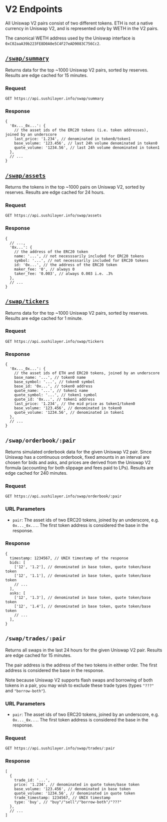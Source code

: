 # V2 Endpoints

All Uniswap V2 pairs consist of two different tokens. ETH is not a native
currency in Uniswap V2, and is represented only by WETH in the V2 pairs.

The canonical WETH address used by the Uniswap interface is
`0xC02aaA39b223FE8D0A0e5C4F27eAD9083C756Cc2`.

## [`/swap/summary`](https://api.sushilayer.info/swap/summary)

Returns data for the top ~1000 Uniswap V2 pairs, sorted by reserves. Results are
edge cached for 15 minutes.

### Request

`GET https://api.sushilayer.info/swap/summary`

### Response

```json5
{
  '0x..._0x...': {
    // the asset ids of the ERC20 tokens (i.e. token addresses), joined by an underscore
    last_price: '1.234', // denominated in token0/token1
    base_volume: '123.456', // last 24h volume denominated in token0
    quote_volume: '1234.56', // last 24h volume denominated in token1
  },
  // ...
}
```

## [`/swap/assets`](https://api.sushilayer.info/swap/assets)

Returns the tokens in the top ~1000 pairs on Uniswap V2, sorted by reserves.
Results are edge cached for 24 hours.

### Request

`GET https://api.sushilayer.info/swap/assets`

### Response

```json5
{
  // ...,
  '0x...': {
    // the address of the ERC20 token
    name: '...', // not necesssarily included for ERC20 tokens
    symbol: '...', // not necesssarily included for ERC20 tokens
    id: '0x...', // the address of the ERC20 token
    maker_fee: '0', // always 0
    taker_fee: '0.003', // always 0.003 i.e. .3%
  },
  // ...
}
```

## [`/swap/tickers`](https://api.sushilayer.info/swap/tickers)

Returns data for the top ~1000 Uniswap V2 pairs, sorted by reserves. Results are
edge cached for 1 minute.

### Request

`GET https://api.sushilayer.info/swap/tickers`

### Response

```json5
{
  '0x..._0x...': {
    // the asset ids of ETH and ERC20 tokens, joined by an underscore
    base_name: '...', // token0 name
    base_symbol: '...', // token0 symbol
    base_id: '0x...', // token0 address
    quote_name: '...', // token1 name
    quote_symbol: '...', // token1 symbol
    quote_id: '0x...', // token1 address
    last_price: '1.234', // the mid price as token1/token0
    base_volume: '123.456', // denominated in token0
    quote_volume: '1234.56', // denominated in token1
  },
  // ...
}
```

## `/swap/orderbook/:pair`

Returns simulated orderbook data for the given Uniswap V2 pair. Since Uniswap
has a continuous orderbook, fixed amounts in an interval are chosen for bids and
asks, and prices are derived from the Uniswap V2 formula (accounting for both
slippage and fees paid to LPs). Results are edge cached for 240 minutes.

### Request

`GET https://api.sushilayer.info/swap/orderbook/:pair`

### URL Parameters

- `pair`: The asset ids of two ERC20 tokens, joined by an underscore, e.g.
  `0x..._0x...`. The first token address is considered the base in the response.

### Response

```json5
{
  timestamp: 1234567, // UNIX timestamp of the response
  bids: [
    ['12', '1.2'], // denominated in base token, quote token/base token
    ['12', '1.1'], // denominated in base token, quote token/base token
    // ...
  ],
  asks: [
    ['12', '1.3'], // denominated in base token, quote token/base token
    ['12', '1.4'], // denominated in base token, quote token/base token
    // ...
  ],
}
```

## `/swap/trades/:pair`

Returns all swaps in the last 24 hours for the given Uniswap V2 pair. Results
are edge cached for 15 minutes.

The pair address is the address of the two tokens in either order. The first
address is considered the base in the response.

Note because Uniswap V2 supports flash swaps and borrowing of both tokens in a
pair, you may wish to exclude these trade types (types `"???"` and
`"borrow-both"`).

### URL Parameters

- `pair`: The asset ids of two ERC20 tokens, joined by an underscore, e.g.
  `0x..._0x...`. The first token address is considered the base in the response.

### Request

`GET https://api.sushilayer.info/swap/trades/:pair`

### Response

```json5
[
  {
    trade_id: '...',
    price: '1.234', // denominated in quote token/base token
    base_volume: '123.456', // denominated in base token
    quote_volume: '1234.56', // denominated in quote token
    trade_timestamp: 1234567, // UNIX timestamp
    type: 'buy', // "buy"/"sell"/"borrow-both"/"???"
  },
  // ...
]
```

